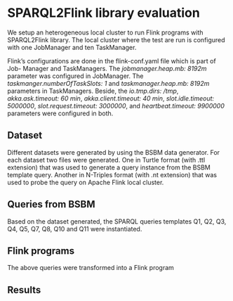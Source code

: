 # SPARQL2Flink library evaluation
We setup an heterogeneous local cluster to run Flink programs with SPARQL2Flink library. The local cluster where the test are run is configured with one JobManager and ten TaskManager.

Flink’s configurations are done in the flink-conf.yaml file which is part of Job- Manager and TaskManagers. The *jobmanager.heap.mb: 8192m* parameter was configured in JobManager. The *taskmanger.numberOfTaskSlots: 1* and *taskmanager.heap.mb: 8192m* parameters in TaskManagers. Beside, the *io.tmp.dirs: /tmp*, *akka.ask.timeout: 60 min*, *akka.client.timeout: 40 min*, *slot.idle.timeout: 5000000*, *slot.request.timeout: 3000000*, and *heartbeat.timeout: 9900000* parameters were configured in both.

## Dataset
Different datasets were generated by using the BSBM data generator. For each dataset two files were generated. One in Turtle format (with .ttl extension) that was used to generate a query instance from the BSBM template query. Another in N-Triples format (with .nt extension) that was used to probe the query on Apache Flink local cluster.

## Queries from BSBM
Based on the dataset generated, the SPARQL queries templates Q1, Q2, Q3, Q4, Q5, Q7, Q8, Q10 and Q11 were instantiated.

## Flink programs
The above queries were transformed into a Flink program

## Results

